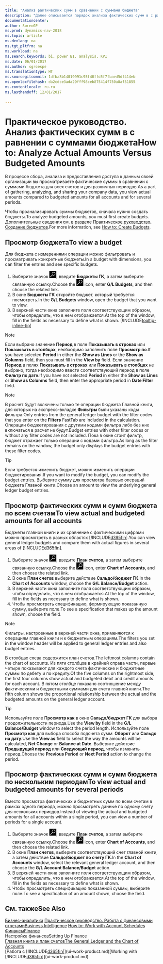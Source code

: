 ```yaml
---
title: "Анализ фактических сумм в сравнении с суммами бюджета"
description: "Далее описывается порядок анализа фактических сумм в с равнении с суммами бюджета."
documentationcenter: 
author: SorenGP
ms.prod: dynamics-nav-2018
ms.topic: article
ms.devlang: na
ms.tgt_pltfrm: na
ms.workload: na
ms.search.keywords: bi, power BI, analysis, KPI
ms.date: 06/01/2017
ms.author: sgroespe
ms.translationtype: HT
ms.sourcegitcommit: 1dfba8b14019991c95f40ffd5f7fbaed5df414eb
ms.openlocfilehash: da2cdce3ada29fff98ceb875414f750a8af51855
ms.contentlocale: ru-ru
ms.lasthandoff: 12/01/2017

---
```

# <a name="how-to-analyze-actual-amounts-versus-budgeted-amounts"></a><span data-ttu-id="0093f-103">Практическое руководство. Анализ фактических сумм в с равнении с суммами бюджета</span><span class="sxs-lookup"><span data-stu-id="0093f-103">How to: Analyze Actual Amounts Versus Budgeted Amounts</span></span>
<span data-ttu-id="0093f-104">В процессе сбора, анализа и предоставления доступа к данным своей организации вы просматриваете фактические суммы в сравнении с суммами бюджета для всех счетов и для различных периодов.</span><span class="sxs-lookup"><span data-stu-id="0093f-104">As a part of gathering, analyzing, and sharing your company data, you view actual amounts compared to budgeted amounts for all accounts and for several periods.</span></span>

<span data-ttu-id="0093f-105">Чтобы проанализировать суммы бюджетов, сначала нужно создать бюджеты.</span><span class="sxs-lookup"><span data-stu-id="0093f-105">To analyze budgeted amounts, you must first create budgets.</span></span> <span data-ttu-id="0093f-106">Дополнительные сведения см. в разделе [Практическое руководство. Создание бюджетов](finance-how-create-budgets.md).</span><span class="sxs-lookup"><span data-stu-id="0093f-106">For more information, see [How to: Create Budgets](finance-how-create-budgets.md).</span></span>

## <a name="to-view-a-budget"></a><span data-ttu-id="0093f-107">Просмотр бюджета</span><span class="sxs-lookup"><span data-stu-id="0093f-107">To view a budget</span></span>
<span data-ttu-id="0093f-108">Для бюджета с измерениями операции можно фильтровать и просматривать конкретные бюджеты.</span><span class="sxs-lookup"><span data-stu-id="0093f-108">In a budget with dimensions, you can filter the entries and see specific budgets.</span></span>

1. <span data-ttu-id="0093f-109">Выберите значок ![Поиск страницы или отчета](media/ui-search/search_small.png "Значок поиска страницы или отчета"), введите **Бюджеты ГК**, а затем выберите связанную ссылку.</span><span class="sxs-lookup"><span data-stu-id="0093f-109">Choose the ![Search for Page or Report](media/ui-search/search_small.png "Search for Page or Report icon") icon, enter **G/L Budgets**, and then choose the related link.</span></span>
2. <span data-ttu-id="0093f-110">В окне **Бюджеты ГК** откройте бюджет, который требуется посмотреть.</span><span class="sxs-lookup"><span data-stu-id="0093f-110">In the **G/L Budgets** window, open the budget that you want to view.</span></span>  
3. <span data-ttu-id="0093f-111">В верхней части окна заполните поля соответствующим образом, чтобы определить, что в нем отображается.</span><span class="sxs-lookup"><span data-stu-id="0093f-111">At the top of the window, fill in the fields as necessary to define what is shown.</span></span> [!INCLUDE[tooltip-inline-tip](includes/tooltip-inline-tip_md.md)]

> [!NOTE]  
>   <span data-ttu-id="0093f-112">Если выбрано значение **Период** в поле **Показывать в строках** или **Показывать в столбцах**, необходимо заполнить поле **Просмотр по**.</span><span class="sxs-lookup"><span data-stu-id="0093f-112">If you have selected **Period** in either the **Show as Lines** or the **Show as Columns** field, then you must fill in the **View by** field.</span></span> <span data-ttu-id="0093f-113">Если значение **Период** в полях **Показывать в строках** или **Показывать в столбцах** не выбрано, тогда необходимо ввести соответствующий период в поле **Фильтр по дате**.</span><span class="sxs-lookup"><span data-stu-id="0093f-113">If you have not selected **Period** in either the **Show as Lines** or **Show as Columns** field, then enter the appropriate period in **Date Filter** field.</span></span>  

> [!NOTE]  
>   <span data-ttu-id="0093f-114">В расчет будут включены только те операции бюджета Главной книги, для которых на экспресс-вкладке **Фильтры** были указаны коды фильтра.</span><span class="sxs-lookup"><span data-stu-id="0093f-114">Only entries from the general ledger budget with the filter codes that you enter on the **Filters** FastTab are included in the calculation.</span></span> <span data-ttu-id="0093f-115">Операции бюджетирования с другими кодами фильтра либо без них включаться в расчет не будут.</span><span class="sxs-lookup"><span data-stu-id="0093f-115">Budget entries with other filter codes or without any filter codes are not included.</span></span> <span data-ttu-id="0093f-116">Пока в окне стоит фильтр, бюджет отражает только операции с кодами фильтра.</span><span class="sxs-lookup"><span data-stu-id="0093f-116">As long as the filter remains on the window, the budget only displays the budget entries with these filter codes.</span></span>  

> [!TIP]  
>   <span data-ttu-id="0093f-117">Если требуется изменить бюджет, можно изменить операции бюджетирования.</span><span class="sxs-lookup"><span data-stu-id="0093f-117">If you want to modify the budget, you can modify the budget entries.</span></span> <span data-ttu-id="0093f-118">Выберите сумму для просмотра базовых операций бюджета Главной книги.</span><span class="sxs-lookup"><span data-stu-id="0093f-118">Choose an amount to view the underlying general ledger budget entries.</span></span>

## <a name="to-view-actual-and-budgeted-amounts-for-all-accounts"></a><span data-ttu-id="0093f-119">Просмотр фактических сумм и сумм бюджета по всем счетам</span><span class="sxs-lookup"><span data-stu-id="0093f-119">To view actual and budgeted amounts for all accounts</span></span>  
<span data-ttu-id="0093f-120">Бюджеты главной книги и их сравнение с фактическими цифрами можно просмотреть в разных областях [!INCLUDE[d365fin](includes/d365fin_md.md)].</span><span class="sxs-lookup"><span data-stu-id="0093f-120">You can view general ledger budgets and compare them with actual figures in several areas of [!INCLUDE[d365fin](includes/d365fin_md.md)].</span></span>

1. <span data-ttu-id="0093f-121">Выберите значок ![Поиск страницы или отчета](media/ui-search/search_small.png "Значок поиска страницы или отчета"), введите **План счетов**, а затем выберите связанную ссылку.</span><span class="sxs-lookup"><span data-stu-id="0093f-121">Choose the ![Search for Page or Report](media/ui-search/search_small.png "Search for Page or Report icon") icon, enter **Chart of Accounts**, and then choose the related link.</span></span>  
2. <span data-ttu-id="0093f-122">В окне **План счетов** выберите действие **Сальдо/бюджет ГК**.</span><span class="sxs-lookup"><span data-stu-id="0093f-122">In the **Chart of Accounts** window, choose the **G/L Balance/Budget** action.</span></span>
3. <span data-ttu-id="0093f-123">В верхней части окна заполните поля соответствующим образом, чтобы определить, что в нем отображается.</span><span class="sxs-lookup"><span data-stu-id="0093f-123">At the top of the window, fill in the fields as necessary to define what is shown.</span></span>  
4. <span data-ttu-id="0093f-124">Чтобы просмотреть спецификацию, формирующую показанную сумму, выберите поле.</span><span class="sxs-lookup"><span data-stu-id="0093f-124">To see a specification that makes up the amount shown, choose the field.</span></span>  

> [!NOTE]  
>   <span data-ttu-id="0093f-125">Фильтры, настроенные в верхней части окна, применяются к операциям главной книги и к бюджетным операциям.</span><span class="sxs-lookup"><span data-stu-id="0093f-125">The filters you set in the window header will be applied to general ledger entries and also budget entries.</span></span>

<span data-ttu-id="0093f-126">В столбцах слева содержится план счетов.</span><span class="sxs-lookup"><span data-stu-id="0093f-126">The leftmost columns contain the chart of accounts.</span></span> <span data-ttu-id="0093f-127">Из пяти столбцов в крайней справа части, первые четыре показывают для каждого счета фактические и бюджетные суммы по дебету и по кредиту.</span><span class="sxs-lookup"><span data-stu-id="0093f-127">Of the five columns on the rightmost side, the first four columns show actual and budgeted debit and credit amounts for each account.</span></span> <span data-ttu-id="0093f-128">В пятом столбце показано соотношение между фактическими и бюджетными суммами для счета главной книги.</span><span class="sxs-lookup"><span data-stu-id="0093f-128">The fifth column shows the proportional relationship between the actual and the budgeted amounts on the general ledger account.</span></span>  

> [!TIP]  
>   <span data-ttu-id="0093f-129">Используйте поле **Просмотр как** в окне **Сальдо/бюджет ГК** для выбора продолжительности периода.</span><span class="sxs-lookup"><span data-stu-id="0093f-129">Use the **View by** field in the **G/L Balance/Budget** window to select the period length.</span></span> <span data-ttu-id="0093f-130">Используйте поле **Просмотр как** для выбора способа подсчета сумм: **Оборот** или **Сальдо на дату**.</span><span class="sxs-lookup"><span data-stu-id="0093f-130">Use the **View as** field to select the way the amounts will be calculated, **Net Change** or **Balance at Date**.</span></span> <span data-ttu-id="0093f-131">Выберите действие **Предыдущий период** или **Следующий период**, чтобы изменить период.</span><span class="sxs-lookup"><span data-stu-id="0093f-131">Choose the **Previous Period** or **Next Period** action to change the period.</span></span>  

## <a name="to-view-actual-and-budgeted-amounts-for-several-periods"></a><span data-ttu-id="0093f-132">Просмотр фактических сумм и сумм бюджета по нескольким периодам</span><span class="sxs-lookup"><span data-stu-id="0093f-132">To view actual and budgeted amounts for several periods</span></span>  
<span data-ttu-id="0093f-133">Вместо просмотра фактических и бюджетных сумм по всем счетам в рамках одного периода, можно просмотреть данные по одному счету для нескольких периодов.</span><span class="sxs-lookup"><span data-stu-id="0093f-133">Instead of viewing the actual and budgeted amounts for all accounts within a single period, you can view a number of periods for a single account.</span></span>  

1. <span data-ttu-id="0093f-134">Выберите значок ![Поиск страницы или отчета](media/ui-search/search_small.png "Значок поиска страницы или отчета"), введите **План счетов**, а затем выберите связанную ссылку.</span><span class="sxs-lookup"><span data-stu-id="0093f-134">Choose the ![Search for Page or Report](media/ui-search/search_small.png "Search for Page or Report icon") icon, enter **Chart of Accounts**, and then choose the related link.</span></span>  
2. <span data-ttu-id="0093f-135">В окне **План счетов**, выберите соответствующий счет главной книги, а затем действие **Сальдо/бюджет по счету ГК**.</span><span class="sxs-lookup"><span data-stu-id="0093f-135">In the **Chart of Accounts** window, select the relevant general ledger account, and then choose the **G/L Account Balance/Budget** action.</span></span>  
3. <span data-ttu-id="0093f-136">В верхней части окна заполните поля соответствующим образом, чтобы определить, что в нем отображается.</span><span class="sxs-lookup"><span data-stu-id="0093f-136">At the top of the window, fill in the fields as necessary to define what is shown.</span></span>   
4. <span data-ttu-id="0093f-137">Чтобы просмотреть спецификацию показанной суммы, выберите поле.</span><span class="sxs-lookup"><span data-stu-id="0093f-137">To see a specification of an amount shown, choose the field.</span></span>  

## <a name="see-also"></a><span data-ttu-id="0093f-138">См. также</span><span class="sxs-lookup"><span data-stu-id="0093f-138">See Also</span></span>
<span data-ttu-id="0093f-139">[Бизнес-аналитика](bi.md)
[Практическое руководство. Работа с финансовыми отчетами](bi-how-work-account-schedule.md)</span><span class="sxs-lookup"><span data-stu-id="0093f-139">[Business Intelligence](bi.md)
[How to: Work with Account Schedules](bi-how-work-account-schedule.md)</span></span>  
[<span data-ttu-id="0093f-140">Финансы</span><span class="sxs-lookup"><span data-stu-id="0093f-140">Finance</span></span>](finance.md)  
[<span data-ttu-id="0093f-141">Настройка финансов</span><span class="sxs-lookup"><span data-stu-id="0093f-141">Setting Up Finance</span></span>](finance-setup-finance.md)  
[<span data-ttu-id="0093f-142">Главная книга и план счетов</span><span class="sxs-lookup"><span data-stu-id="0093f-142">The General Ledger and the Chart of Accounts</span></span>](finance-general-ledger.md)  
<span data-ttu-id="0093f-143">[Работа с [!INCLUDE[d365fin](includes/d365fin_md.md)]](ui-work-product.md)</span><span class="sxs-lookup"><span data-stu-id="0093f-143">[Working with [!INCLUDE[d365fin](includes/d365fin_md.md)]](ui-work-product.md)</span></span>  

